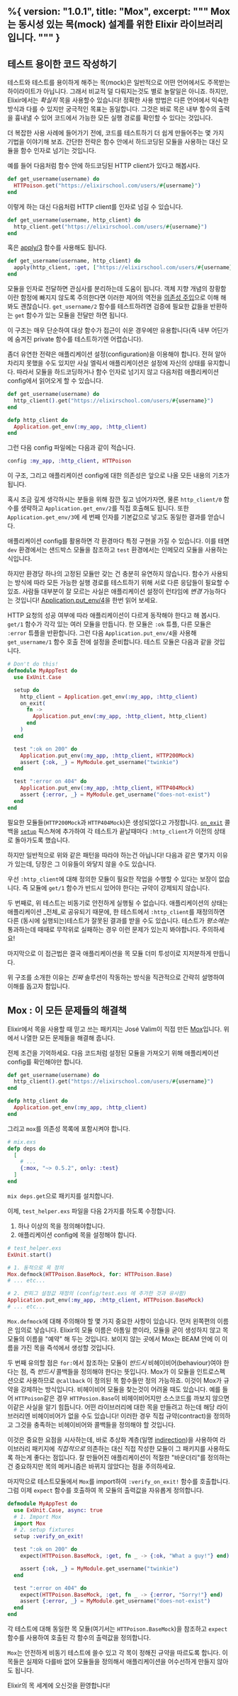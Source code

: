 %{
  version: "1.0.1",
  title: "Mox",
  excerpt: """
  Mox는 동시성 있는 목(mock) 설계를 위한 Elixir 라이브러리입니다.
  """
}
---

## 테스트 용이한 코드 작성하기

테스트와 테스트를 용이하게 해주는 목(mock)은 일반적으로 어떤 언어에서도 주목받는 하이라이트가 아닙니다. 그래서 비교적 덜 다뤄지는것도 별로 놀랄일은 아니죠.
하지만, Elixir에서는 _확실히_ 목을 사용할수 있습니다!
정확한 사용 방법은 다른 언어에서 익숙한 방식과 다를 수 있지만 궁극적인 목표는 동일합니다. 그것은 바로 목은 내부 함수의 출력을 흉내낼 수 있어 코드에서 가능한 모든 실행 경로를 확인할 수 있다는 것입니다.

더 복잡한 사용 사례에 들어가기 전에, 코드를 테스트하기 더 쉽게 만들어주는 몇 가지 기법을 이야기해 보죠.
간단한 전략은 함수 안에서 하드코딩된 모듈을 사용하는 대신 모듈을 함수 인자로 넘기는 것입니다.

예를 들어 다음처럼 함수 안에 하드코딩된 HTTP client가 있다고 해봅시다.

```elixir
def get_username(username) do
  HTTPoison.get("https://elixirschool.com/users/#{username}")
end
```

이렇게 하는 대신 다음처럼 HTTP client를 인자로 넘길 수 있습니다.

```elixir
def get_username(username, http_client) do
  http_client.get("https://elixirschool.com/users/#{username}")
end
```

혹은 [apply/3](https://hexdocs.pm/elixir/Kernel.html#apply/3) 함수를 사용해도 됩니다.

```elixir
def get_username(username, http_client) do
  apply(http_client, :get, ["https://elixirschool.com/users/#{username}"])
end
```

모듈을 인자로 전달하면 관심사를 분리하는데 도움이 됩니다. 객체 지향 개념의 장황함이란 함정에 빠지지 않도록 주의한다면 이러한 제어의 역전을 [의존성 주입](https://en.wikipedia.org/wiki/Dependency_injection)으로 이해 해봐도 괜찮습니다.
`get_username/2` 함수를 테스트하려면 검증에 필요한 값들을 반환하는 `get` 함수가 있는 모듈을 전달만 하면 됩니다.

이 구조는 매우 단순하여 대상 함수가 접근이 쉬운 경우에만 유용합니다(즉 내부 어딘가에 숨겨진 private 함수를 테스트하기엔 어렵습니다).

좀더 유연한 전략은 애플리케이션 설정(configuration)을 이용해야 합니다.
전혀 알아차리지 못했을 수도 있지만 사실 엘릭서 애플리케이션은 설정에 자신의 상태를 유지합니다.
따라서 모듈을 하드코딩하거나 함수 인자로 넘기지 않고 다음처럼 애플리케이션 config에서 읽어오게 할 수 있습니다.

```elixir
def get_username(username) do
  http_client().get("https://elixirschool.com/users/#{username}")
end

defp http_client do
  Application.get_env(:my_app, :http_client)
end
```

그런 다음 config 파일에는 다음과 같이 적습니다.

```elixir
config :my_app, :http_client, HTTPoison
```

이 구조, 그리고 애플리케이션 config에 대한 의존성은 앞으로 나올 모든 내용의 기초가 됩니다.

혹시 조금 깊게 생각하시는 분들을 위해 잠깐 짚고 넘어가자면, 물론 `http_client/0` 함수를 생략하고 `Application.get_env/2`를 직접 호출해도 됩니다. 또한 `Application.get_env/3`에 세 번째 인자를 기본값으로 넣고도 동일한 결과를 얻습니다.

애플리케이션 config를 활용하면 각 환경마다 특정 구현을 가질 수 있습니다. 이를 테면 `dev` 환경에서는 샌드박스 모듈을 참조하고 `test` 환경에서는 인메모리 모듈을 사용하는 식입니다.

하지만 환경당 하나의 고정된 모듈만 갖는 건 충분히 유연하지 않습니다. 함수가 사용되는 방식에 따라 모든 가능한 실행 경로를 테스트하기 위해 서로 다른 응답들이 필요할 수 있죠.
사람들 대부분이 잘 모르는 사실은 애플리케이션 설정이 런타임에 _변경_ 가능하다는 것입니다!
[Application.put_env/4](https://hexdocs.pm/elixir/Application.html#put_env/4)을 한번 읽어 보세요.

HTTP 요청의 성공 여부에 따라 애플리케이션이 다르게 동작해야 한다고 해 봅시다.
`get/1` 함수가 각각 있는 여러 모듈을 만듭니다.
한 모듈은 `:ok` 튜플, 다른 모듈은 `:error` 튜플을 반환합니다.
그런 다음 `Application.put_env/4`을 사용해 `get_username/1` 함수 호출 전에 설정을 준비합니다.
테스트 모듈은 다음과 같을 것입니다.

```elixir
# Don't do this!
defmodule MyAppTest do
  use ExUnit.Case

  setup do
    http_client = Application.get_env(:my_app, :http_client)
    on_exit(
      fn ->
        Application.put_env(:my_app, :http_client, http_client)
      end
    )
  end

  test ":ok on 200" do
    Application.put_env(:my_app, :http_client, HTTP200Mock)
    assert {:ok, _} = MyModule.get_username("twinkie")
  end

  test ":error on 404" do
    Application.put_env(:my_app, :http_client, HTTP404Mock)
    assert {:error, _} = MyModule.get_username("does-not-exist")
  end
end
```

필요한 모듈들(`HTTP200Mock`과 `HTTP404Mock`)은 생성되었다고 가정합니다.
[`on_exit`](https://hexdocs.pm/ex_unit/master/ExUnit.Callbacks.html#on_exit/2) 콜백을 [`setup`](https://hexdocs.pm/ex_unit/master/ExUnit.Callbacks.html#setup/1) 픽스쳐에 추가하여 각 테스트가 끝날때마다 `:http_client`가 이전의 상태로 돌아가도록 했습니다.

하지만 일반적으로 위와 같은 패턴을 따라야 하는건 아닙니다!
다음과 같은 몇가지 이유가 있는데, 당장은 그 이유들이 와닿지 않을 수도 있습니다.

우선 `:http_client`에 대해 정의한 모듈이 필요한 작업을 수행할 수 있다는 보장이 없습니다. 즉 모듈에 `get/1` 함수가 반드시 있어야 한다는 규약이 강제되지 않습니다.

두 번째로, 위 테스트는 비동기로 안전하게 실행될 수 없습니다.
애플리케이션의 상태는 애플리케이션 _전체_로 공유되기 때문에, 한 테스트에서 `:http_client`를 재정의하면 다른 (동시에 실행되는)테스트가 잘못된 결과를 받을 수도 있습니다.
테스트가 _평소에는_ 통과하는데 때때로 무작위로 실패하는 경우 이런 문제가 있는지 봐야합니다. 주의하세요!

마지막으로 이 접근법은 결국 애플리케이션을 목 모듈 더미 투성이로 지저분하게 만듭니다.

위 구조를 소개한 이유는 _진짜_ 솔루션이 작동하는 방식을 직관적으로 간략히 설명하여 이해를 돕고자 함입니다.

## Mox : 이 모든 문제들의 해결책

Elixir에서 목을 사용할 때 믿고 쓰는 패키지는 José Valim이 직접 만든 [Mox](https://hexdocs.pm/mox/Mox.html)입니다. 위에서 나열한 모든 문제들을 해결해 줍니다.

전제 조건을 기억하세요. 다음 코드처럼 설정된 모듈을 가져오기 위해 애플리케이션 config를 확인해야만 합니다.

```elixir
def get_username(username) do
  http_client().get("https://elixirschool.com/users/#{username}")
end

defp http_client do
  Application.get_env(:my_app, :http_client)
end
```

그리고 `mox`를 의존성 목록에 포함시켜야 합니다.

```elixir
# mix.exs
defp deps do
  [
    # ...
    {:mox, "~> 0.5.2", only: :test}
  ]
end
```

`mix deps.get`으로 패키지를 설치합니다.

이제, `test_helper.exs` 파일을 다음 2가지를 하도록 수정합니다.

1. 하나 이상의 목을 정의해야합니다.
2. 애플리케이션 config에 목을 설정해야 합니다.

```elixir
# test_helper.exs
ExUnit.start()

# 1. 동적으로 목 정의 
Mox.defmock(HTTPoison.BaseMock, for: HTTPoison.Base)
# ... etc...

# 2. 컨피그 설정값 재정의 (config/test.exs 에 추가한 것과 유사함)
Application.put_env(:my_app, :http_client, HTTPoison.BaseMock)
# ... etc...
```

`Mox.defmock`에 대해 주의해야 할 몇 가지 중요한 사항이 있습니다. 먼저 왼쪽편의 이름은 임의로 넣습니다.
Elixir의 모듈 이름은 아톰일 뿐이라, 모듈을 굳이 생성하지 않고 목 모듈의 이름을 "예약" 해 두는 것입니다.
보이지 않는 곳에서 Mox는 BEAM 안에 이 이름을 가진 목을 즉석에서 생성할 것입니다.

두 번째 유의할 점은 `for:`에서 참조하는 모듈이 _반드시_ 비헤이비어(behaviour)여야 한다는 점, 즉 _반드시_ 콜백들을 정의해야 한다는 뜻입니다.
Mox가 이 모듈을 인트로스펙션으로 사용하므로 `@callback` 이 정의된 목 함수들만 정의 가능하죠.
이것이 Mox가 규약을 강제하는 방식입니다.
비헤이비어 모듈을 찾는것이 어려울 때도 있습니다. 예를 들어 `HTTPoison`같은 경우 `HTTPosion.Base`이 비헤이비어지만 소스코드를 까보지 않으면 이같은 사실을 알기 힘듭니다.
어떤 라이브러리에 대한 목을 만들려고 하는데 해당 라이브러리엔 비헤이비어가 없을 수도 있습니다!
이러한 경우 직접 규약(contract)을 정의하고 그것을 충족하는 비헤이비어와 콜백들을 정의해야 할 것입니다.

이것은 중요한 요점을 시사하는데, 바로 추상화 계층(일명 [indirection](https://en.wikipedia.org/wiki/Indirection))을 사용하여 라이브러리 패키지에 _직접적으로_ 의존하는 대신 직접 작성한 모듈이 그 패키지를 사용하도록 하는게 좋다는 점입니다.
잘 만들어진 애플리케이션이 적절한 "바운더리"를 정의하는건 중요하지만 목의 메커니즘은 바뀌지 않았다는 점을 주의하세요.

마지막으로 테스트모듈에서 `Mox`를 import하여 `:verify_on_exit!` 함수를 호출합니다.
그럼 이제 `expect` 함수를 호출하여 목 모듈의 출력값을 자유롭게 정의합니다.

```elixir
defmodule MyAppTest do
  use ExUnit.Case, async: true
  # 1. Import Mox
  import Mox
  # 2. setup fixtures
  setup :verify_on_exit!

  test ":ok on 200" do
    expect(HTTPoison.BaseMock, :get, fn _ -> {:ok, "What a guy!"} end)

    assert {:ok, _} = MyModule.get_username("twinkie")
  end

  test ":error on 404" do
    expect(HTTPoison.BaseMock, :get, fn _ -> {:error, "Sorry!"} end)
    assert {:error, _} = MyModule.get_username("does-not-exist")
  end
end
```

각 테스트에 대해 동일한 목 모듈(여기서는 `HTTPoison.BaseMock`)을 참조하고 `expect` 함수를 사용하여 호출된 각 함수의 출력값을 정의합니다.

`Mox`는 안전하게 비동기 테스트에 쓸수 있고 각 목이 정해진 규약을 따르도록 합니다.
이 목들은 실제와 다를바 없어 모듈들을 정의해서 애플리케이션을 어수선하게 만들지 않아도 됩니다.

Elixir의 목 세계에 오신것을 환영합니다!
